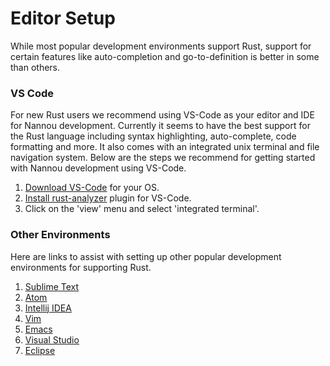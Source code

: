 # Editor Setup

While most popular development environments support Rust, support for certain
features like auto-completion and go-to-definition is better in some than
others.

### VS Code

For new Rust users we recommend using VS-Code as your editor and IDE for Nannou
development. Currently it seems to have the best support for the Rust language
including syntax highlighting, auto-complete, code formatting and more. It also
comes with an integrated unix terminal and file navigation system. Below are the
steps we recommend for getting started with Nannou development using VS-Code.

1. [Download VS-Code](https://code.visualstudio.com/download) for your OS.
2. [Install
   rust-analyzer](https://marketplace.visualstudio.com/items?itemName=matklad.rust-analyzer) plugin for VS-Code.
3. Click on the 'view' menu and select 'integrated terminal'.

### Other Environments

Here are links to assist with setting up other popular development environments
for supporting Rust.

1. [Sublime Text](https://packagecontrol.io/packages/Rust%20Enhanced)
2. [Atom](https://atom.io/packages/language-rust)
3. [Intellij IDEA](https://intellij-rust.github.io)
4. [Vim](https://github.com/rust-lang/rust.vim)
5. [Emacs](https://github.com/rust-lang/rust-mode)
6. [Visual Studio](https://github.com/PistonDevelopers/VisualRust)
7. [Eclipse](https://github.com/eclipse/corrosion)


